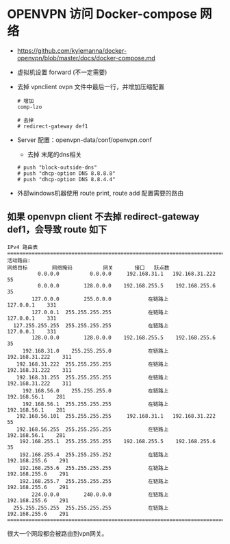 # OPENVPN 访问 Docker-compose 网络
* https://github.com/kylemanna/docker-openvpn/blob/master/docs/docker-compose.md
* 虚拟机设置 forward (不一定需要)
* 去掉 vpnclient ovpn 文件中最后一行，并增加压缩配置
  ```
  # 增加
  comp-lzo
  
  # 去掉
  # redirect-gateway def1
  ```
  

* Server 配置：openvpn-data/conf/openvpn.conf
  * 去掉 末尾的dns相关
  ```
  # push "block-outside-dns"
  # push "dhcp-option DNS 8.8.8.8"
  # push "dhcp-option DNS 8.8.4.4"
  ```

* 外部windows机器使用 route print, route add 配置需要的路由


## 如果 openvpn client 不去掉 redirect-gateway def1，会导致 route 如下
```
IPv4 路由表
===========================================================================
活动路由:
网络目标        网络掩码          网关       接口   跃点数
          0.0.0.0          0.0.0.0     192.168.31.1   192.168.31.222     55
          0.0.0.0        128.0.0.0    192.168.255.5    192.168.255.6     35
        127.0.0.0        255.0.0.0            在链路上         127.0.0.1    331
        127.0.0.1  255.255.255.255            在链路上         127.0.0.1    331
  127.255.255.255  255.255.255.255            在链路上         127.0.0.1    331
        128.0.0.0        128.0.0.0    192.168.255.5    192.168.255.6     35
     192.168.31.0    255.255.255.0            在链路上    192.168.31.222    311
   192.168.31.222  255.255.255.255            在链路上    192.168.31.222    311
   192.168.31.255  255.255.255.255            在链路上    192.168.31.222    311
     192.168.56.0    255.255.255.0            在链路上      192.168.56.1    281
     192.168.56.1  255.255.255.255            在链路上      192.168.56.1    281
   192.168.56.101  255.255.255.255     192.168.31.1   192.168.31.222     55
   192.168.56.255  255.255.255.255            在链路上      192.168.56.1    281
    192.168.255.1  255.255.255.255    192.168.255.5    192.168.255.6     35
    192.168.255.4  255.255.255.252            在链路上     192.168.255.6    291
    192.168.255.6  255.255.255.255            在链路上     192.168.255.6    291
    192.168.255.7  255.255.255.255            在链路上     192.168.255.6    291
        224.0.0.0        240.0.0.0            在链路上     192.168.255.6    291
  255.255.255.255  255.255.255.255            在链路上     192.168.255.6    291
===========================================================================
```
很大一个网段都会被路由到vpn网关。
